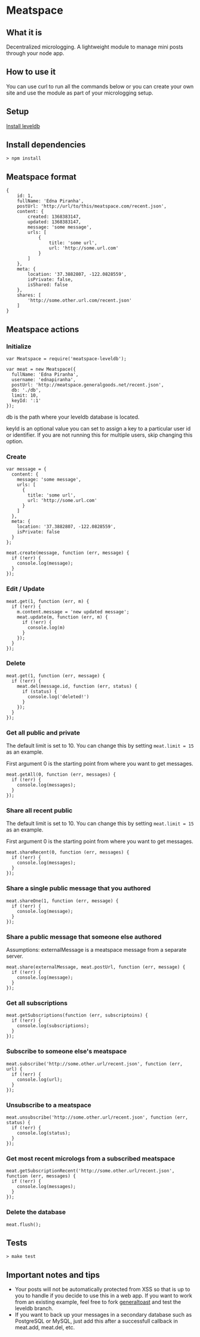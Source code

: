 # Meatspace

## What it is

Decentralized micrologging. A lightweight module to manage mini posts through your node app.

## How to use it

You can use curl to run all the commands below or you can create your own site and use the module as part of your micrologging setup.

## Setup


[Install leveldb](http://code.google.com/p/leveldb/downloads/list)

## Install dependencies

    > npm install

## Meatspace format

    {
        id: 1,
        fullName: 'Edna Piranha',
        postUrl: 'http://url/to/this/meatspace.com/recent.json',
        content: {
            created: 1368383147,
            updated: 1368383147,
            message: 'some message',
            urls: [
                {
                    title: 'some url',
                    url: 'http://some.url.com'
                }
            ]
        },
        meta: {
            location: '37.3882807, -122.0828559',
            isPrivate: false,
            isShared: false
        },
        shares: [
            'http://some.other.url.com/recent.json'
        ]
    }

## Meatspace actions

### Initialize

    var Meatspace = require('meatspace-leveldb');

    var meat = new Meatspace({
      fullName: 'Edna Piranha',
      username: 'ednapiranha',
      postUrl: 'http://meatspace.generalgoods.net/recent.json',
      db: './db',
      limit: 10,
      keyId: ':1'
    });

db is the path where your leveldb database is located.

keyId is an optional value you can set to assign a key to a particular user id or identifier. If you are not running this for multiple users, skip changing this option.

### Create

    var message = {
      content: {
        message: 'some message',
        urls: [
          {
            title: 'some url',
            url: 'http://some.url.com'
          }
        ]
      },
      meta: {
        location: '37.3882807, -122.0828559',
        isPrivate: false
      }
    };

    meat.create(message, function (err, message) {
      if (!err) {
        console.log(message);
      }
    });

### Edit / Update

    meat.get(1, function (err, m) {
      if (!err) {
        m.content.message = 'new updated message';
        meat.update(m, function (err, m) {
          if (!err) {
            console.log(m)
          }
        });
      }
    });

### Delete

    meat.get(1, function (err, message) {
      if (!err) {
        meat.del(message.id, function (err, status) {
          if (status) {
            console.log('deleted!')
          }
        });
      }
    });

### Get all public and private

The default limit is set to 10. You can change this by setting `meat.limit = 15` as an example.

First argument 0 is the starting point from where you want to get messages.

    meat.getAll(0, function (err, messages) {
      if (!err) {
        console.log(messages);
      }
    });

### Share all recent public

The default limit is set to 10. You can change this by setting `meat.limit = 15` as an example.

First argument 0 is the starting point from where you want to get messages.

    meat.shareRecent(0, function (err, messages) {
      if (!err) {
        console.log(messages);
      }
    });

### Share a single public message that you authored

    meat.shareOne(1, function (err, message) {
      if (!err) {
        console.log(message);
      }
    });

### Share a public message that someone else authored

Assumptions: externalMessage is a meatspace message from a separate server.

    meat.share(externalMessage, meat.postUrl, function (err, message) {
      if (!err) {
        console.log(message);
      }
    });

### Get all subscriptions

    meat.getSubscriptions(function (err, subscriptoins) {
      if (!err) {
        console.log(subscriptions);
      }
    });

### Subscribe to someone else's meatspace

    meat.subscribe('http://some.other.url/recent.json', function (err, url) {
      if (!err) {
        console.log(url);
      }
    });

### Unsubscribe to a meatspace

    meat.unsubscribe('http://some.other.url/recent.json', function (err, status) {
      if (!err) {
        console.log(status);
      }
    });

### Get most recent micrologs from a subscribed meatspace

    meat.getSubscriptionRecent('http://some.other.url/recent.json', function (err, messages) {
      if (!err) {
        console.log(messages);
      }
    });

### Delete the database

    meat.flush();

## Tests

    > make test

## Important notes and tips

* Your posts will not be automatically protected from XSS so that is up to you to handle if you decide to use this in a web app. If you want to work from an existing example, feel free to fork [generaltoast](https://github.com/ednapiranha/generaltoast) and test the leveldb branch.
* If you want to back up your messages in a secondary database such as PostgreSQL or MySQL, just add this after a successfull callback in meat.add, meat.del, etc.

